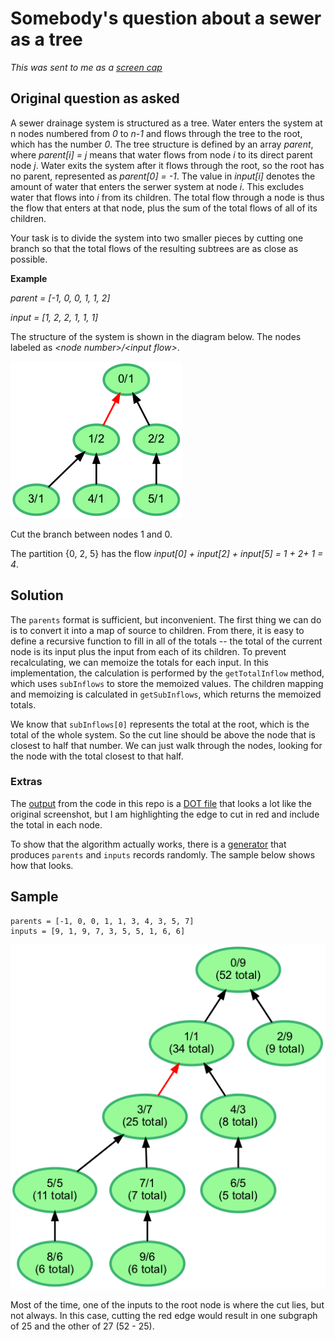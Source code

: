 # Somebody's question about a sewer as a tree

*This was sent to me as a [screen cap](images/source_question.png)*

## Original question as asked

A sewer drainage system is structured as a tree. Water enters the system at n nodes numbered from _0_ to _n-1_ and flows through the tree to the root, which has the number _0_. The tree structure is defined by an array _parent_, where _parent[i] = j_ means that water flows from node _i_ to its direct parent node _j_. Water exits the system after it flows through the root, so the root has no parent, represented as _parent[0] = -1_. The value in _input[i]_ denotes the amount of water that enters the serwer system at node _i_. This excludes water that flows into _i_ from its children. The total flow through a node is thus the flow that enters at that node, plus the sum of the total flows of all of its children.

Your task is to divide the system into two smaller pieces by cutting one branch so that the total flows of the resulting subtrees are as close as possible.

**Example**

_parent = [-1, 0, 0, 1, 1, 2]_

_input = [1, 2, 2, 1, 1, 1]_

The structure of the system is shown in the diagram below. The nodes labeled as _\<node number\>/\<input flow\>_.

![example](images/example.png)

Cut the branch between nodes 1 and 0.

The partition {0, 2, 5} has the flow _input[0] + input[2] + input[5] = 1 + 2+ 1 = 4_.

## Solution

The `parents` format is sufficient, but inconvenient. The first thing we can do is to convert it into a map of source to children. From there, it is easy to define a recursive function to fill in all of the totals -- the total of the current node is its input plus the input from each of its children. To prevent recalculating, we can memoize the totals for each input. In this implementation, the calculation is performed by the `getTotalInflow` method, which uses `subInflows` to store the memoized values. The children mapping and memoizing is calculated in `getSubInflows`, which returns the memoized totals. 

We know that `subInflows[0]` represents the total at the root, which is the total of the whole system. So the cut line should be above the node that is closest to half that number. We can just walk through the nodes, looking for the node with the total closest to that half. 

### Extras

The [output](output.go) from the code in this repo is a [DOT file](https://graphviz.org/doc/info/lang.html) that looks a lot like the original screenshot, but I am highlighting the edge to cut in red and include the total in each node.

To show that the algorithm actually works, there is a [generator](generator.go) that produces `parents` and `inputs` records randomly. The sample below shows how that looks. 

## Sample

```text
parents = [-1, 0, 0, 1, 1, 3, 4, 3, 5, 7]
inputs = [9, 1, 9, 7, 3, 5, 5, 1, 6, 6]
```

![sample](images/sample.png)

Most of the time, one of the inputs to the root node is where the cut lies, but not always. In this case, cutting the red edge would result in one subgraph of 25 and the other of 27 (52 - 25).
